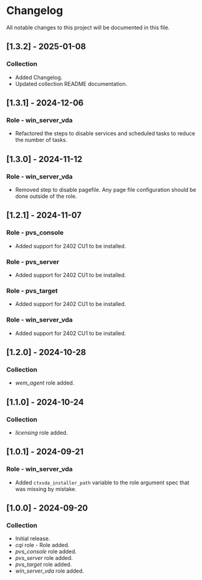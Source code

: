 # Changelog

All notable changes to this project will be documented in this file.

## [1.3.2] - 2025-01-08

### Collection

- Added Changelog.
- Updated collection README documentation.

## [1.3.1] - 2024-12-06

### Role - win_server_vda

- Refactored the steps to disable services and scheduled tasks to reduce the number of tasks.

## [1.3.0] - 2024-11-12

### Role - win_server_vda

- Removed step to disable pagefile. Any page file configuration should be done outside of the role.

## [1.2.1] - 2024-11-07

### Role - pvs_console

- Added support for 2402 CU1 to be installed.

### Role - pvs_server

- Added support for 2402 CU1 to be installed.

### Role - pvs_target

- Added support for 2402 CU1 to be installed.

### Role - win_server_vda

- Added support for 2402 CU1 to be installed.

## [1.2.0] - 2024-10-28

### Collection

- *wem_agent* role added.

## [1.1.0] - 2024-10-24

### Collection

- *licensing* role added.

## [1.0.1] - 2024-09-21

### Role - win_server_vda

- Added `ctxvda_installer_path` variable to the role argument spec that was missing by mistake.

## [1.0.0] - 2024-09-20

### Collection

- Initial release.
- *cqi* role - Role added.
- *pvs_console* role added.
- *pvs_server* role added.
- *pvs_target* role added.
- *win_server_vda* role added.
